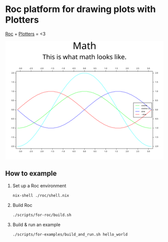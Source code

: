 # Roc platform for drawing plots with Plotters

[Roc](https://roc-lang.org/)
+
[Plotters](https://github.com/38/plotters)
= <3

![example image](./examples/math.svg)

## How to example

1. Set up a Roc environment

    ```sh
    nix-shell ./roc/shell.nix
    ```

1. Build Roc

    ```sh
    ./scripts/for-roc/build.sh
    ```

1. Build & run an example

    ```sh
    ./scripts/for-examples/build_and_run.sh hello_world
    ```
